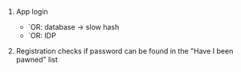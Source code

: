 1. App login
	- `OR: database -> slow hash
	- `OR: IDP
	
2. Registration checks if password can be found in the "Have I been pawned" list